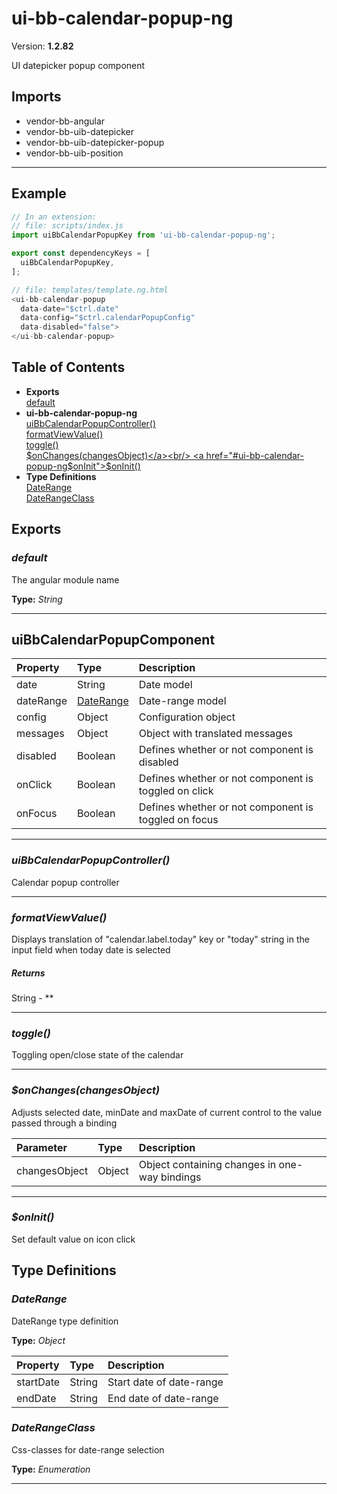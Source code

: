 # ui-bb-calendar-popup-ng


Version: **1.2.82**

UI datepicker popup component

## Imports

* vendor-bb-angular
* vendor-bb-uib-datepicker
* vendor-bb-uib-datepicker-popup
* vendor-bb-uib-position

---

## Example

```javascript
// In an extension:
// file: scripts/index.js
import uiBbCalendarPopupKey from 'ui-bb-calendar-popup-ng';

export const dependencyKeys = [
  uiBbCalendarPopupKey,
];

// file: templates/template.ng.html
<ui-bb-calendar-popup
  data-date="$ctrl.date"
  data-config="$ctrl.calendarPopupConfig"
  data-disabled="false">
</ui-bb-calendar-popup>
```

## Table of Contents
- **Exports**<br/>    <a href="#default">default</a><br/>
- **ui-bb-calendar-popup-ng**<br/>    <a href="#ui-bb-calendar-popup-nguiBbCalendarPopupController">uiBbCalendarPopupController()</a><br/>    <a href="#ui-bb-calendar-popup-ngformatViewValue">formatViewValue()</a><br/>    <a href="#ui-bb-calendar-popup-ngtoggle">toggle()</a><br/>    <a href="#ui-bb-calendar-popup-ng$onChanges">$onChanges(changesObject)</a><br/>    <a href="#ui-bb-calendar-popup-ng$onInit">$onInit()</a><br/>
- **Type Definitions**<br/>    <a href="#DateRange">DateRange</a><br/>    <a href="#DateRangeClass">DateRangeClass</a><br/>

## Exports

### <a name="default"></a>*default*

The angular module name

**Type:** *String*


---

## uiBbCalendarPopupComponent


| Property | Type | Description |
| :-- | :-- | :-- |
| date | String | Date model |
| dateRange | [DateRange](#DateRange) | Date-range model |
| config | Object | Configuration object |
| messages | Object | Object with translated messages |
| disabled | Boolean | Defines whether or not component is disabled |
| onClick | Boolean | Defines whether or not component is toggled on click |
| onFocus | Boolean | Defines whether or not component is toggled on focus |

---

### <a name="ui-bb-calendar-popup-nguiBbCalendarPopupController"></a>*uiBbCalendarPopupController()*

Calendar popup controller

---

### <a name="ui-bb-calendar-popup-ngformatViewValue"></a>*formatViewValue()*

Displays translation of "calendar.label.today" key or "today" string in the input field
when today date is selected

##### Returns

String - **

---

### <a name="ui-bb-calendar-popup-ngtoggle"></a>*toggle()*

Toggling open/close state of the calendar

---

### <a name="ui-bb-calendar-popup-ng$onChanges"></a>*$onChanges(changesObject)*

Adjusts selected date, minDate and maxDate of current control
to the value passed through a binding

| Parameter | Type | Description |
| :-- | :-- | :-- |
| changesObject | Object | Object containing changes in one-way bindings |

---

### <a name="ui-bb-calendar-popup-ng$onInit"></a>*$onInit()*

Set default value on icon click

## Type Definitions


### <a name="DateRange"></a>*DateRange*

DateRange type definition

**Type:** *Object*


| Property | Type | Description |
| :-- | :-- | :-- |
| startDate | String | Start date of date-range |
| endDate | String | End date of date-range |

### <a name="DateRangeClass"></a>*DateRangeClass*

Css-classes for date-range selection

**Type:** *Enumeration*


---

